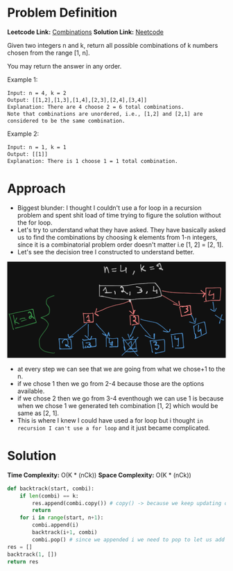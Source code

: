 # Problem Definition

**Leetcode Link:** [Combinations](https://leetcode.com/problems/combinations/submissions/1378364251/)
**Solution Link:** [Neetcode](https://www.youtube.com/watch?v=q0s6m7AiM7o)

Given two integers n and k, return all possible combinations of k numbers chosen from the range [1, n].

You may return the answer in any order.

Example 1:
```
Input: n = 4, k = 2
Output: [[1,2],[1,3],[1,4],[2,3],[2,4],[3,4]]
Explanation: There are 4 choose 2 = 6 total combinations.
Note that combinations are unordered, i.e., [1,2] and [2,1] are considered to be the same combination.
```

Example 2:
```
Input: n = 1, k = 1
Output: [[1]]
Explanation: There is 1 choose 1 = 1 total combination.
```

# Approach

- Biggest blunder: I thought I couldn't use a for loop in a recursion problem and spent shit load of time trying to figure the solution without the for loop.
- Let's try to understand what they have asked. They have basically asked us to find the combinations by choosing k elements from 1-n integers, since it is a combinatorial problem order doesn't matter i.e [1, 2] = [2, 1].
- Let's see the decision tree I constructed to understand better.

![alt text](image-2.png)

- at every step we can see that we are going from what we chose+1 to the n.
- if we chose 1 then we go from 2-4 because those are the options available.
- if we chose 2 then we go from 3-4 eventhough we can use 1 is because when we chose 1 we generated teh combination [1, 2] which would be same as [2, 1].
- This is where I knew I could have used a for loop but i thought `in recursion I can't use a for loop` and it just became complicated.

# Solution

**Time Complexity:** O(K * (nCk))
**Space Complexity:** O(K * (nCk))

```python
def backtrack(start, combi):
    if len(combi) == k:
        res.append(combi.copy()) # copy() -> because we keep updating combi in the function we don't want it to update in `res`.
        return 
    for i in range(start, n+1):
        combi.append(i)
        backtrack(i+1, combi)
        combi.pop() # since we appended i we need to pop to let us add a new combi
res = []
backtrack(1, [])
return res
```
